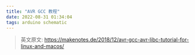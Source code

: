 ```yaml
---
title: "AVR GCC 教程"
date: 2022-08-31 01:34:04
tags: arduino schematic
---
```


> 英文原文: https://makenotes.de/2018/12/avr-gcc-avr-libc-tutorial-for-linux-and-macos/
